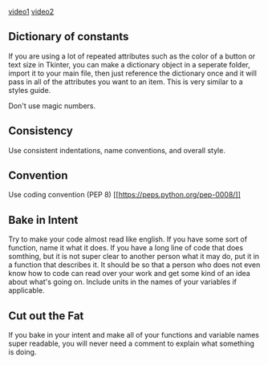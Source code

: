 [video1](https://www.youtube.com/watch?v=iiQifErhGAM)  [video2](https://www.youtube.com/watch?v=7oZBfpI_hxI)

## Dictionary of constants
If you are using a lot of repeated attributes such as the color of a button or text size in Tkinter, you can make a dictionary object in a seperate folder, import it to your main file, then just reference the dictionary once and it will pass in all of the attributes you want to an item. This is very similar to a styles guide.

Don't use magic numbers.

## Consistency
Use consistent indentations, name conventions, and overall style.

## Convention
Use coding convention (PEP 8) [[https://peps.python.org/pep-0008/]]

## Bake in Intent
Try to make your code almost read like english. If you have some sort of function, name it what it does. If you have a long line of code that does somthing, but it is not super clear to another person what it may do, put it in a function that describes it. It should be so that a person who does not even know how to code can read over your work and get some kind of an idea about what's going on. Include units in the names of your variables if applicable.

## Cut out the Fat
If you bake in your intent and make all of your functions and variable names super readable, you will never need a comment to explain what something is doing.